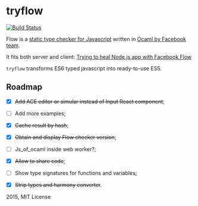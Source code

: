 # tryflow

[![Build Status](https://travis-ci.org/unknownexception/tryflow.svg)](https://travis-ci.org/unknownexception/tryflow)

Flow is a [static type checker for Javascript](http://flowtype.org/) written in [Ocaml by Facebook team](https://github.com/facebook/flow).

It fits both server and client: [Trying to heal Node.js app with Facebook Flow](http://potomushto.com/2015/01/26/facebook-flow-on-server-and-client.html)

`tryflow` transforms ES6 typed javascript into ready-to-use ES5.

## Roadmap

- [x] ~~Add ACE editor or simular instead of Input React component~~;
- [ ] Add more examples;
- [x] ~~Cache result by hash~~;
- [x] ~~Obtain and display Flow checker version~~;
- [ ] Js_of_ocaml inside web worker?;
- [x] ~~Allow to share code~~;
- [ ] Show type signatures for functions and variables;
- [x] ~~Strip types and harmony converter~~.


2015, MIT License
